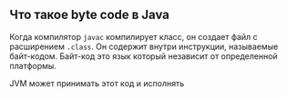 ## Что такое byte code в Java

Когда компилятор `javac` компилирует класс, он создает файл с расширением `.class`. Он содержит внутри
инструкции, называемые байт-кодом. Байт-код это язык который независит от определенной платформы.

JVM может принимать этот код и исполнять
